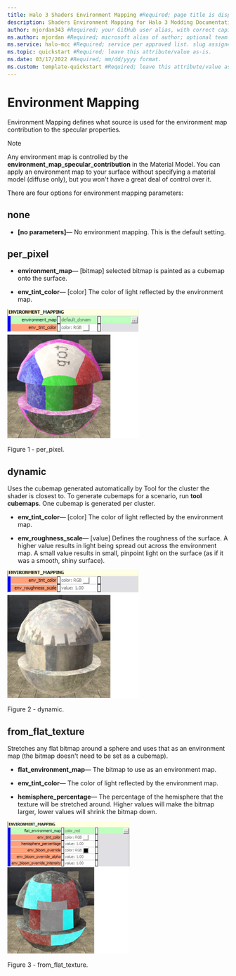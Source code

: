 ```yaml
---
title: Halo 3 Shaders Environment Mapping #Required; page title is displayed in search results. Include the brand.
description: Shaders Environment Mapping for Halo 3 Modding Documentation. #Required; article description that is displayed in search results. 
author: mjordan343 #Required; your GitHub user alias, with correct capitalization.
ms.author: mjordan #Required; microsoft alias of author; optional team alias.
ms.service: halo-mcc #Required; service per approved list. slug assigned by ACOM.
ms.topic: quickstart #Required; leave this attribute/value as-is.
ms.date: 03/17/2022 #Required; mm/dd/yyyy format.
ms.custom: template-quickstart #Required; leave this attribute/value as-is.
---
```


# Environment Mapping

Environment Mapping defines what source is used for the environment map contribution to the specular properties.

> [!NOTE]
> Any environment map is controlled by the **environment_map_specular_contribution** in the Material Model. You can apply an environment map to your surface without specifying a material model (diffuse only), but you won't have a great deal of control over it.

There are four options for environment mapping parameters:

## **none**

- **[no parameters]**— No environment mapping. This is the default setting.

## **per_pixel**

- **environment_map**— [bitmap] selected bitmap is painted as a cubemap onto the surface.

- **env_tint_color**— [color] The color of light reflected by the environment map.

![View of the environment mapping tag set to default and an object showing how that displays in game.](./media/H3_Shaders_EnvPerPixel.png)

Figure 1 - per_pixel.

## **dynamic**

Uses the cubemap generated automatically by Tool for the cluster the shader is closest to. To generate cubemaps for a scenario, run **tool cubemaps**. One cubemap is generated per cluster.

- **env_tint_color**— [color] The color of light reflected by the environment map.

- **env_roughness_scale**— [value] Defines the roughness of the surface. A higher value results in light being spread out across the environment map. A small value results in small, pinpoint light on the surface (as if it was a smooth, shiny surface).

![View of the environment mapping tag set with an r g b value instead of default and an object showing how that displays in game.](./media/H3_Shaders_EnvDynamic.png)

Figure 2 - dynamic.

## **from_flat_texture**

Stretches any flat bitmap around a sphere and uses that as an environment map (the bitmap doesn't need to be set as a cubemap).

- **flat_environment_map**— The bitmap to use as an environment map.

- **env_tint_color**— The color of light reflected by the environment map.

- **hemisphere_percentage**— The percentage of the hemisphere that the texture will be stretched around. Higher values will make the bitmap larger, lower values will shrink the bitmap down.

![View of the environment mapping tag set with a flat color value of red instead of default and an object showing how that displays in game.](./media/H3_Shaders_EnvFlat.png)

Figure 3 - from_flat_texture.
